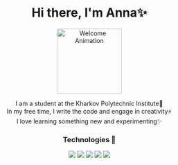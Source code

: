 <h1 align="center">Hi there, I'm Anna✨</h1>

<p align="center">
  <img src="https://i.pinimg.com/originals/b3/68/15/b36815149b95565c8c8be1ad8c289b8e.gif" alt="Welcome Animation" width="150"/>
</p>

<p align="center">
  I am a student at the Kharkov Polytechnic Institute🔭<br>
  In my free time, I write the code and engage in creativity⚡<br>
  I love learning something new and experimenting✨
</p>

<h3 align="center">Technologies 🌱</h3>

<p align="center">
  <img src="https://img.shields.io/badge/HTML-FF370F?style=for-the-badge&logo=html5&logoColor=white">
  <img src="https://img.shields.io/badge/CSS-2930FF?style=for-the-badge&logo=css3&logoColor=7CFFE9">
  <img src="https://img.shields.io/badge/JavaScript-black?style=for-the-badge&logo=javascript&logoColor=FFF430">
  <img src="https://img.shields.io/badge/Java-1542A2?style=for-the-badge&logo=coffeescript&logoColor=FF9661">
  <img src="https://img.shields.io/badge/GDScript-grey?style=for-the-badge&logo=godotengine&logoColor=white">
</p>

 

<!--
**Anna1929/Anna1929** is a ✨ _special_ ✨ repository because its `README.md` (this file) appears on your GitHub profile.

Here are some ideas to get you started:

- 🔭 I’m currently working on ...
- 🌱 I’m currently learning ...
- 👯 I’m looking to collaborate on ...
- 🤔 I’m looking for help with ...
- 💬 Ask me about ...
- 📫 How to reach me: ...
- 😄 Pronouns: ...
- ⚡ Fun fact: ...
-->
